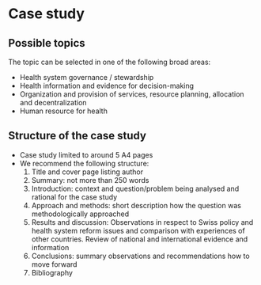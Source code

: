 # Case study

## Possible topics

The topic can be selected in one of the following broad areas:

* Health system governance / stewardship
* Health information and evidence for decision-making
* Organization and provision of services, resource planning, allocation and decentralization
* Human resource for health

## Structure of the case study

* Case study limited to around 5 A4 pages
* We recommend the following structure:
  1. Title and cover page listing author
  2. Summary: not more than 250 words
  3. Introduction: context and question/problem being analysed and rational for the case study
  4. Approach and methods: short description how the question was methodologically approached
  5. Results and discussion: Observations in respect to Swiss policy and health system reform issues and comparison with experiences of other countries. Review of national and international evidence and information
  6. Conclusions: summary observations and recommendations how to move forward
  7. Bibliography
